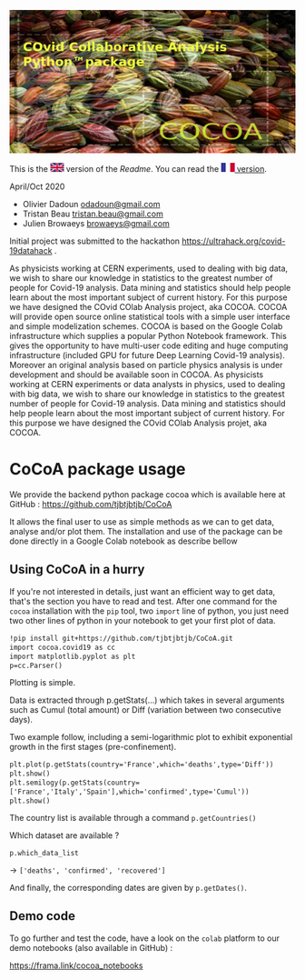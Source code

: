 ![CoCoA Logo](/misc/cocoa_640_320.png)

This is the <img src="/misc/UK.png" height="16px" alt="UK flag" /> version of the *Readme*. You can read the <a href="README.FR.md"><img src="/misc/FR.png" height="16px" alt="FR flag" /> version</a>.

April/Oct 2020

* Olivier Dadoun odadoun@gmail.com
* Tristan Beau tristan.beau@gmail.com
* Julien Browaeys browaeys@gmail.com

Initial project was submitted to the hackathon https://ultrahack.org/covid-19datahack .

As physicists working at CERN experiments, used to dealing with big data, we wish to share our knowledge in statistics to the greatest number of people for Covid-19 analysis. Data mining and statistics should help people learn about the most important subject of current history. For this purpose we have designed the COvid COlab Analysis project, aka COCOA. COCOA will provide open source online statistical tools with a simple user interface and simple modelization schemes. COCOA is based on the Google Colab infrastructure which supplies a popular Python Notebook framework. This gives the opportunity to have multi-user code editing and huge computing infrastructure (included GPU for future Deep Learning Covid-19 analysis). Moreover an original analysis based on particle physics analysis is under development and should be available soon in COCOA.
As physicists working at CERN experiments or data analysts in physics, used to dealing with big data, we wish to share our knowledge in statistics to the greatest number of people for Covid-19 analysis. Data mining and statistics should help people learn about the most important subject of current history.  For this purpose we have designed the COvid COlab Analysis projet, aka COCOA.

# CoCoA package usage

We provide the backend python package cocoa which is available here at GitHub : https://github.com/tjbtjbtjb/CoCoA

It allows the final user to use as simple methods as we can to get data, analyse and/or plot them. The installation and use of the package can be done directly in a Google Colab notebook as describe bellow

##  Using CoCoA in a hurry

If you're not interested in details, just want an efficient way to get data, that's the section you have to read and test. After one command for the `cocoa` installation with the `pip` tool, two `import` line of python, you just need two other lines of python in your notebook to get your first plot of data.

```
!pip install git+https://github.com/tjbtjbtjb/CoCoA.git
import cocoa.covid19 as cc
import matplotlib.pyplot as plt
p=cc.Parser()
```

Plotting is simple.

Data is extracted through p.getStats(...) which takes in several arguments such as Cumul (total amount) or Diff (variation between two consecutive days).

Two example follow, including a semi-logarithmic plot to exhibit exponential growth in the first stages (pre-confinement).

```
plt.plot(p.getStats(country='France',which='deaths',type='Diff'))
plt.show()
plt.semilogy(p.getStats(country=['France','Italy','Spain'],which='confirmed',type='Cumul'))
plt.show()
```

The country list is available through a command `p.getCountries()`

Which dataset are available ? 
```
p.which_data_list
```
→ `['deaths', 'confirmed', 'recovered']`

And finally, the corresponding dates are given by `p.getDates()`.

## Demo code

To go further and test the code, have a look on the `colab` platform to our demo notebooks (also available in GitHub) :

https://frama.link/cocoa_notebooks




